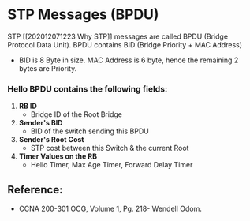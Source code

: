 # STP Messages \(BPDU\)

STP \[\[202012071223 Why STP\]\] messages are called BPDU \(Bridge Protocol Data Unit\). BPDU contains BID \(Bridge Priority + MAC Address\)

* BID is 8 Byte in size. MAC Address is 6 byte, hence the remaining 2 bytes are Priority.

### Hello BPDU contains the following fields:

1. **RB ID**
   * Bridge ID of the Root Bridge
2. **Sender's BID**
   * BID of the switch sending this BPDU
3. **Sender's Root Cost**
   * STP cost between this Switch & the current Root
4. **Timer Values on the RB**
   * Hello Timer, Max Age Timer, Forward Delay Timer

## Reference:

* CCNA 200-301 OCG, Volume 1, Pg. 218- Wendell Odom.

